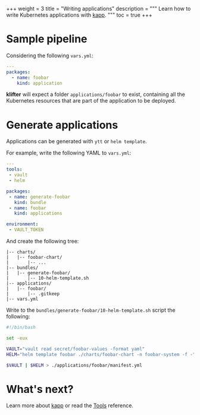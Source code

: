 +++
weight = 3
title = "Writing applications"
description = """
Learn how to write Kubernetes applications with [kapp](https://carvel.dev/kapp).
"""
toc = true
+++

# Sample pipeline

Considering the following `vars.yml`:

```yaml
---
packages:
  - name: foobar
    kind: application
```

**klifter** will expect a folder `applications/foobar` to exist, containing all
the Kubernetes resources that are part of the application to be deployed.

# Generate applications

Applications can be generated with `ytt` or `helm template`.

For example, write the following YAML to `vars.yml`:

```yaml
---
tools:
 - vault
 - helm

packages:
 - name: generate-foobar
   kind: bundle
 - name: foobar
   kind: applications

environment:
 - VAULT_TOKEN
```

And create the following tree:

```
|-- charts/
|   |-- foobar-chart/
|       |-- ...
|-- bundles/
|   |-- generate-foobar/
|       |-- 10-helm-template.sh
|-- applications/
|   |-- foobar/
|       |-- .gitkeep
|-- vars.yml
```

Write to the `bundles/generate-foobar/10-helm-template.sh` script the
following:

```bash
#!/bin/bash

set -eux

VAULT="vault read secret/foobar-values -format yaml"
HELM="helm template foobar ./charts/foobar-chart -n foobar-system -f -"

$VAULT | $HELM > ./applications/foobar/manifest.yml
```

# What's next?

Learn more about [kapp](https://carvel.dev/kapp/docs/latest/) or read the
[Tools](/docs/tools/) reference.

